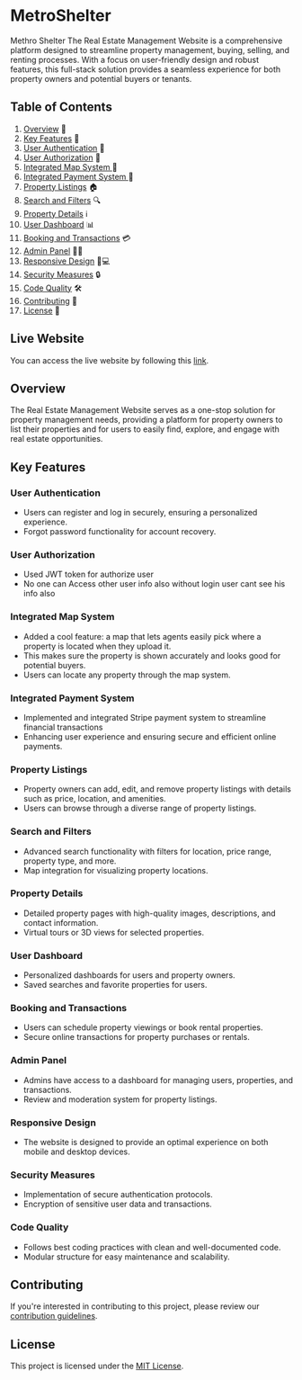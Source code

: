 # MetroShelter

Methro Shelter The Real Estate Management Website is a comprehensive platform designed to streamline property management, buying, selling, and renting processes. With a focus on user-friendly design and robust features, this full-stack solution provides a seamless experience for both property owners and potential buyers or tenants.

## Table of Contents

1. [Overview](#overview) 🏡
2. [Key Features](#key-features) 🔑
3. [User Authentication](#user-authentication) 🔐
4. [User Authorization](#user-authorization) 🔐
5. [Integrated Map System ](#integrated-map-system) 🔐
6. [Integrated Payment System ](#integrated-payment-system) 🔐
7. [Property Listings](#property-listings) 🏠
8. [Search and Filters](#search-and-filters) 🔍
9. [Property Details](#property-details) ℹ️
10. [User Dashboard](#user-dashboard) 📊
11. [Booking and Transactions](#booking-and-transactions) 💳
12. [Admin Panel](#admin-panel) 👩‍💼
13. [Responsive Design](#responsive-design) 📱💻
14. [Security Measures](#security-measures) 🔒
15. [Code Quality](#code-quality) 🛠️
16. [Contributing](#contributing) 🤝
17. [License](#license) 📜

## Live Website

You can access the live website by following this [link](https://metroshelter-7a7d6.web.app/).

## Overview

The Real Estate Management Website serves as a one-stop solution for property management needs, providing a platform for property owners to list their properties and for users to easily find, explore, and engage with real estate opportunities.

## Key Features

### User Authentication 

- Users can register and log in securely, ensuring a personalized experience.
- Forgot password functionality for account recovery.

### User Authorization 

- Used JWT token for authorize user
- No one can Access other user info also without login user cant see his info also

### Integrated Map System 

- Added a cool feature: a map that lets agents easily pick where a property is located when they upload it.
- This makes sure the property is shown accurately and looks good for potential buyers.
- Users can locate any property through the map system.

### Integrated Payment System 

- Implemented and integrated Stripe payment system to streamline financial transactions
- Enhancing user experience and ensuring secure and efficient online payments.

### Property Listings

- Property owners can add, edit, and remove property listings with details such as price, location, and amenities.
- Users can browse through a diverse range of property listings.

### Search and Filters

- Advanced search functionality with filters for location, price range, property type, and more.
- Map integration for visualizing property locations.

### Property Details

- Detailed property pages with high-quality images, descriptions, and contact information.
- Virtual tours or 3D views for selected properties.

### User Dashboard

- Personalized dashboards for users and property owners.
- Saved searches and favorite properties for users.

### Booking and Transactions

- Users can schedule property viewings or book rental properties.
- Secure online transactions for property purchases or rentals.

### Admin Panel

- Admins have access to a dashboard for managing users, properties, and transactions.
- Review and moderation system for property listings.

### Responsive Design

- The website is designed to provide an optimal experience on both mobile and desktop devices.

### Security Measures

- Implementation of secure authentication protocols.
- Encryption of sensitive user data and transactions.

### Code Quality

- Follows best coding practices with clean and well-documented code.
- Modular structure for easy maintenance and scalability.

## Contributing

If you're interested in contributing to this project, please review our [contribution guidelines](#contribution-guidelines).

## License

This project is licensed under the [MIT License](#license).
